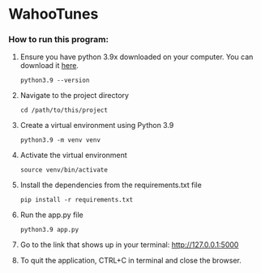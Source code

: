 # WahooTunes

### How to run this program:
1. Ensure you have python 3.9x downloaded on your computer.
You can download it [here](https://www.python.org/downloads/release/python-3913/).

    `python3.9 --version`

2. Navigate to the project directory 

    `cd /path/to/this/project`

3. Create a virtual environment using Python 3.9

    `python3.9 -m venv venv`

4. Activate the virtual environment

    `source venv/bin/activate`

5. Install the dependencies from the requirements.txt file

    `pip install -r requirements.txt`

6. Run the app.py file

    `python3.9 app.py`

7. Go to the link that shows up in your terminal: http://127.0.0.1:5000

8. To quit the application, CTRL+C in terminal and close the browser.